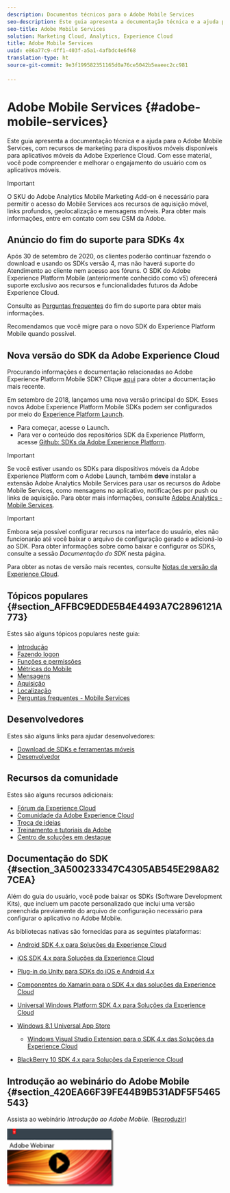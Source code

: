 ```yaml
---
description: Documentos técnicos para o Adobe Mobile Services
seo-description: Este guia apresenta a documentação técnica e a ajuda para o Adobe Mobile Services, com recursos de marketing para dispositivos móveis disponíveis para aplicativos móveis da Adobe Experience Cloud. Com esse material, você pode compreender e melhorar o engajamento do usuário com os aplicativos móveis.
seo-title: Adobe Mobile Services
solution: Marketing Cloud, Analytics, Experience Cloud
title: Adobe Mobile Services
uuid: e86a77c9-4ff1-403f-a5a1-4afbdc4e6f68
translation-type: ht
source-git-commit: 9e3f199582351165d0a76ce5042b5eaeec2cc981

---
```



# Adobe Mobile Services {#adobe-mobile-services}

Este guia apresenta a documentação técnica e a ajuda para o Adobe Mobile Services, com recursos de marketing para dispositivos móveis disponíveis para aplicativos móveis da Adobe Experience Cloud. Com esse material, você pode compreender e melhorar o engajamento do usuário com os aplicativos móveis.

>[!IMPORTANT]
>
>O SKU do Adobe Analytics Mobile Marketing Add-on é necessário para permitir o acesso do Mobile Services aos recursos de aquisição móvel, links profundos, geolocalização e mensagens móveis. Para obter mais informações, entre em contato com seu CSM da Adobe.

## Anúncio do fim do suporte para SDKs 4x

Após 30 de setembro de 2020, os clientes poderão continuar fazendo o download e usando os SDKs versão 4, mas não haverá suporte do Atendimento ao cliente nem acesso aos fóruns. O SDK do Adobe Experience Platform Mobile (anteriormente conhecido como v5) oferecerá suporte exclusivo aos recursos e funcionalidades futuros da Adobe Experience Cloud.

Consulte as [Perguntas frequentes](https://aep-sdks.gitbook.io/docs/version-4-sdk-end-of-support-faq) do fim do suporte para obter mais informações.

Recomendamos que você migre para o novo SDK do Experience Platform Mobile quando possível.

## Nova versão do SDK da Adobe Experience Cloud

Procurando informações e documentação relacionadas ao Adobe Experience Platform Mobile SDK? Clique [aqui](https://aep-sdks.gitbook.io/docs/) para obter a documentação mais recente.

Em setembro de 2018, lançamos uma nova versão principal do SDK. Esses novos Adobe Experience Platform Mobile SDKs podem ser configurados por meio do [Experience Platform Launch](https://www.adobe.com/br/experience-platform/launch.html).

* Para começar, acesse o Launch.
* Para ver o conteúdo dos repositórios SDK da Experience Platform, acesse [Github: SDKs da Adobe Experience Platform](https://github.com/Adobe-Marketing-Cloud/acp-sdks).

>[!IMPORTANT]
>
> Se você estiver usando os SDKs para dispositivos móveis da Adobe Experience Platform com o Adobe Launch, também **deve** instalar a extensão Adobe Analytics Mobile Services para usar os recursos do Adobe Mobile Services, como mensagens no aplicativo, notificações por push ou links de aquisição. Para obter mais informações, consulte [Adobe Analytics - Mobile Services](https://aep-sdks.gitbook.io/docs/using-mobile-extensions/adobe-analytics-mobile-services). 

>[!IMPORTANT]
>
>Embora seja possível configurar recursos na interface do usuário, eles não funcionarão até você baixar o arquivo de configuração gerado e adicioná-lo ao SDK. Para obter informações sobre como baixar e configurar os SDKs, consulte a sessão *Documentação do SDK* nesta página.

Para obter as notas de versão mais recentes, consulte [Notas de versão da Experience Cloud](https://docs.adobe.com/content/help/pt-BR/release-notes/experience-cloud/current.html).

## Tópicos populares {#section_AFFBC9EDDE5B4E4493A7C2896121A773}

Estes são alguns tópicos populares neste guia:

* [Introdução](/help/using/gs/gs.md)
* [Fazendo logon](/help/using/gs/gs-signin.md)
* [Funções e permissões](/help/using/gs/c-mob-roles-and-permissions.md)
* [Métricas do Mobile](/help/using/gs/metrics/metrics.md)
* [Mensagens](/help/using/in-app-messaging/in-app-messaging.md)
* [Aquisição](/help/using/acquisition-main/acquisition-main.md)
* [Localização](/help/using/location/c-location-overview.md)
* [Perguntas frequentes - Mobile Services](/help/using/faq-mobile.md)

## Desenvolvedores

Estes são alguns links para ajudar desenvolvedores:

* [Download de SDKs e ferramentas móveis](/help/using/c-manage-app-settings/c-mob-confg-app/t-config-analytics/download-sdk.md)
* [Desenvolvedor](https://docs.adobe.com/content/help/pt-BR/analytics/implementation/home.html)

## Recursos da comunidade

Estes são alguns recursos adicionais:

* [Fórum da Experience Cloud](https://forums.adobe.com/community/experience-cloud)
* [Comunidade da Adobe Experience Cloud](https://helpx.adobe.com/br/marketing-cloud.html?promoid=KAWSE)
* [Troca de ideias](https://forums.adobe.com/community/experience-cloud/analytics-cloud/analytics)
* [Treinamento e tutoriais da Adobe](http://helpx.adobe.com/br/learning.html?promoid=KAUDK)
* [Centro de soluções em destaque](https://www.adobe.com/br/marketing-cloud.html)

## Documentação do SDK {#section_3A500233347C4305AB545E298A827CEA}

Além do guia do usuário, você pode baixar os SDKs (Software Development Kits), que incluem um pacote personalizado que inclui uma versão preenchida previamente do arquivo de configuração necessário para configurar o aplicativo no Adobe Mobile.

As bibliotecas nativas são fornecidas para as seguintes plataformas:

* [Android SDK 4.x para Soluções da Experience Cloud](/help/android/overview.md)
* [iOS SDK 4.x para Soluções da Experience Cloud](/help/ios/overview.md)
* [Plug-in do Unity para SDKs do iOS e Android 4.x](/help/unity/get-started.md)
* [Componentes do Xamarin para o SDK 4.x das soluções da Experience Cloud](/help/xamarin/get-started.md)
* [Universal Windows Platform SDK 4.x para Soluções da Experience Cloud](/help/universal-windows/overview.md)
* [Windows 8.1 Universal App Store](/help/windows-appstore/overview.md)

   * [Windows Visual Studio Extension para o SDK 4.x das Soluções da Experience Cloud](/help/windows-appstore/extensions/win-vse-4x.md)

* [BlackBerry 10 SDK 4.x para Soluções da Experience Cloud](/help/blackberry/overview.md)

## Introdução ao webinário do Adobe Mobile {#section_420EA66F39FE44B9B531ADF5F5465543}

Assista ao webinário *Introdução ao Adobe Mobile*. ([Reproduzir](https://adobe.ly/PsxCFn))

[  ![](assets/webinar.png) ](https://adobe.ly/PsxCFn)
